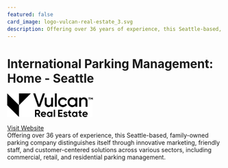 ```yaml
---
featured: false
card_image: logo-vulcan-real-estate_3.svg
description: Offering over 36 years of experience, this Seattle-based, family-owned parking company distinguishes itself through innovative marketing, friendly staff, and customer-centered solutions across various sectors, including commercial, retail, and residential parking management.
---
```


# International Parking Management: Home - Seattle
<img src="logo-vulcan-real-estate_3.svg" alt="Logo" style="max-width: 200px; height: auto;">

<a href="https://ipmseattle.com/">Visit Website</a>  
Offering over 36 years of experience, this Seattle-based, family-owned parking company distinguishes itself through innovative marketing, friendly staff, and customer-centered solutions across various sectors, including commercial, retail, and residential parking management.
